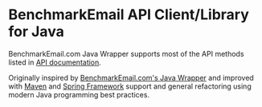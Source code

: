# BenchmarkEmail API Client/Library for Java

BenchmarkEmail.com Java Wrapper supports most of the API methods listed in [API documentation](http://www.benchmarkemail.com/API/Doc).

Originally inspired by [BenchmarkEmail.com's Java Wrapper](http://www.benchmarkemail.com/API/Download)
and improved with [Maven](http://maven.apache.org/) and [Spring Framework](http://spring.io/) support 
and general refactoring using modern Java programming best practices.
